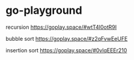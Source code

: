 # go-playground

recursion https://goplay.space/#wtT4I0otR9I

bubble sort https://goplay.space/#z2qFvwEeUFE

insertion sort https://goplay.space/#0vlqEEEr210



